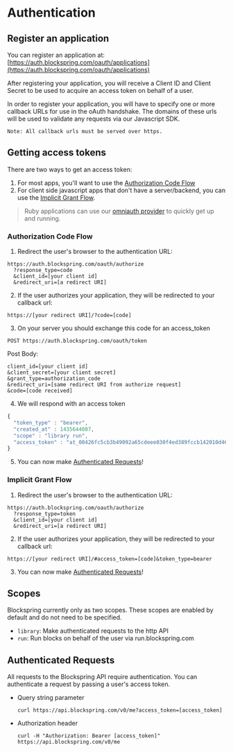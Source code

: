 # Authentication

## Register an application

You can register an application at: [https://auth.blockspring.com/oauth/applications](https://auth.blockspring.com/oauth/applications)

After registering your application, you will receive a Client ID and Client Secret to be used to acquire an access token on behalf of a user.

In order to register your application, you will have to specify one or more callback URLs for use in the oAuth handshake. The domains of these urls will be used to validate any requests via our Javascript SDK.

`Note: All callback urls must be served over https.`

## Getting access tokens

There are two ways to get an access token:

1. For most apps, you'll want to use the [Authorization Code Flow](#authorization-code-flow)
2. For client side javascript apps that don't have a server/backend, you can use the [Implicit Grant Flow](#implicit-grant-flow).

> Ruby applications can use our [omniauth provider](https://github.com/blockspring/omniauth-blockspring) to quickly get up and running.

### Authorization Code Flow

1. Redirect the user's browser to the authentication URL:

  ```
  https://auth.blockspring.com/oauth/authorize
    ?response_type=code
    &client_id=[your client id]
    &redirect_uri=[a redirect URI]
  ```

2. If the user authorizes your application, they will be redirected to your callback url:

  ```
  https://[your redirect URI]/?code=[code]
  ```

3. On your server you should exchange this code for an access_token

  ```
  POST https://auth.blockspring.com/oauth/token
  ```

  Post Body:

  ```
  client_id=[your client id]
  &client_secret=[your client secret]
  &grant_type=authorization_code
  &redirect_uri=[same redirect URI from authorize request]
  &code=[code received]
  ```

4. We will respond with an access token

  ```javascript
  {
    "token_type" : "bearer",
    "created_at" : 1435644007,
    "scope" : "library run",
    "access_token" : "at_00426fc5cb3b49092a65cdeee030f4ed389fccb142010d46cb157306b4ee5384"
  }
  ```

5. You can now make [Authenticated Requests](#authenticated-requests)!


### Implicit Grant Flow

1. Redirect the user's browser to the authentication URL:

  ```
  https://auth.blockspring.com/oauth/authorize
    ?response_type=token
    &client_id=[your client id]
    &redirect_uri=[a redirect URI]
  ```

2. If the user authorizes your application, they will be redirected to your callback url:

  ```
  https://[your redirect URI]/#access_token=[code]&token_type=bearer
  ```

3. You can now make [Authenticated Requests](#authenticated-requests)!



## Scopes

Blockspring currently only as two scopes. These scopes are enabled by default and do not need to be specified.

- `library`: Make authenticated requests to the http API
- `run`: Run blocks on behalf of the user via run.blockspring.com

## Authenticated Requests

All requests to the Blockspring API require authentication. You can authenticate a request by passing a user's access token.

- Query string parameter

  ```
  curl https://api.blockspring.com/v0/me?access_token=[access_token]
  ```

- Authorization header

  ```
  curl -H "Authorization: Bearer [access_token]" https://api.blockspring.com/v0/me
  ```
